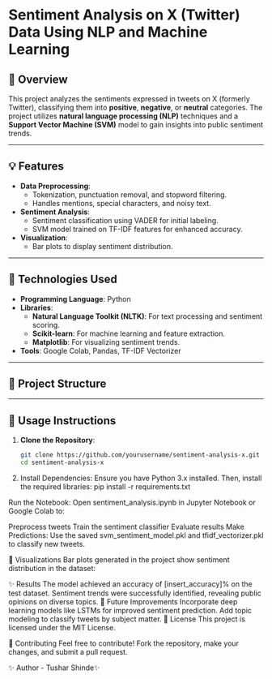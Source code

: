 # Sentiment Analysis on X (Twitter) Data Using NLP and Machine Learning

## 📖 Overview
This project analyzes the sentiments expressed in tweets on X (formerly Twitter), classifying them into **positive**, **negative**, or **neutral** categories. The project utilizes **natural language processing (NLP)** techniques and a **Support Vector Machine (SVM)** model to gain insights into public sentiment trends.

---

## 💡 Features
- **Data Preprocessing**:
  - Tokenization, punctuation removal, and stopword filtering.
  - Handles mentions, special characters, and noisy text.
- **Sentiment Analysis**:
  - Sentiment classification using VADER for initial labeling.
  - SVM model trained on TF-IDF features for enhanced accuracy.
- **Visualization**:
  - Bar plots to display sentiment distribution.

---

## 🚀 Technologies Used
- **Programming Language**: Python
- **Libraries**:
  - **Natural Language Toolkit (NLTK)**: For text processing and sentiment scoring.
  - **Scikit-learn**: For machine learning and feature extraction.
  - **Matplotlib**: For visualizing sentiment trends.
- **Tools**: Google Colab, Pandas, TF-IDF Vectorizer

---

## 📂 Project Structure



---

## 📝 Usage Instructions
1. **Clone the Repository**:
   ```bash
   git clone https://github.com/yourusername/sentiment-analysis-x.git
   cd sentiment-analysis-x

 2. Install Dependencies: Ensure you have Python 3.x installed. Then, install the required libraries:
     pip install -r requirements.txt

Run the Notebook: Open sentiment_analysis.ipynb in Jupyter Notebook or Google Colab to:

Preprocess tweets
Train the sentiment classifier
Evaluate results
Make Predictions: Use the saved svm_sentiment_model.pkl and tfidf_vectorizer.pkl to classify new tweets.

🎨 Visualizations
Bar plots generated in the project show sentiment distribution in the dataset:


✨ Results
The model achieved an accuracy of [insert_accuracy]% on the test dataset.
Sentiment trends were successfully identified, revealing public opinions on diverse topics.
📂 Future Improvements
Incorporate deep learning models like LSTMs for improved sentiment prediction.
Add topic modeling to classify tweets by subject matter.
📜 License
This project is licensed under the MIT License.

🤝 Contributing
Feel free to contribute! Fork the repository, make your changes, and submit a pull request.

✨ Author - Tushar Shinde✨
